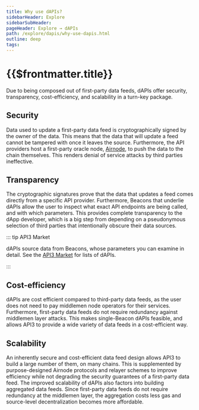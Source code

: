```yaml
---
title: Why use dAPIs?
sidebarHeader: Explore
sidebarSubHeader:
pageHeader: Explore → dAPIs
path: /explore/dapis/why-use-dapis.html
outline: deep
tags:
---
```


<PageHeader/>

# {{$frontmatter.title}}

Due to being composed out of first-party data feeds, dAPIs offer security,
transparency, cost-efficiency, and scalability in a turn-key package.

## Security

Data used to update a first-party data feed is cryptographically signed by the
owner of the data. This means that the data that will update a feed cannot be
tampered with once it leaves the source. Furthermore, the API providers host a
first-party oracle node, [Airnode](/explore/airnode/what-is-airnode.md), to push
the data to the chain themselves. This renders denial of service attacks by
third parties ineffective.

## Transparency

The cryptographic signatures prove that the data that updates a feed comes
directly from a specific API provider. Furthermore, Beacons that underlie dAPIs
allow the user to inspect what exact API endpoints are being called, and with
which parameters. This provides complete transparency to the dApp developer,
which is a big step from depending on a pseudonymous selection of third parties
that intentionally obscure their data sources.

::: tip API3 Market

dAPIs source data from Beacons, whose parameters you can examine in detail. See
the [API3 Market](https://market.api3.org/)<externalLinkImage/> for lists of
dAPIs.

:::

## Cost-efficiency

dAPIs are cost efficient compared to third-party data feeds, as the user does
not need to pay middlemen node operators for their services. Furthermore,
first-party data feeds do not require redundancy against middlemen layer
attacks. This makes single-Beacon dAPIs feasible, and allows API3 to provide a
wide variety of data feeds in a cost-efficient way.

## Scalability

An inherently secure and cost-efficient data feed design allows API3 to build a
large number of them, on many chains. This is supplemented by purpose-designed
Airnode protocols and relayer schemes to improve efficiency while not degrading
the security guarantees of a first-party data feed. The improved scalability of
dAPIs also factors into building aggregated data feeds. Since first-party data
feeds do not require redundancy at the middlemen layer, the aggregation costs
less gas and source-level decentralization becomes more affordable.
